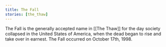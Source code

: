 ```yaml
---
title: The Fall
stories: [the_thaw]
---
```


The Fall is the generally accepted name in [[The Thaw]] for the day society collapsed in the United States of America, when the dead began to rise and take over in earnest. The Fall occurred on October 17th, 1998.